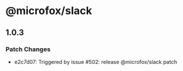 # @microfox/slack

## 1.0.3

### Patch Changes

- e2c7d07: Triggered by issue #502: release @microfox/slack patch
